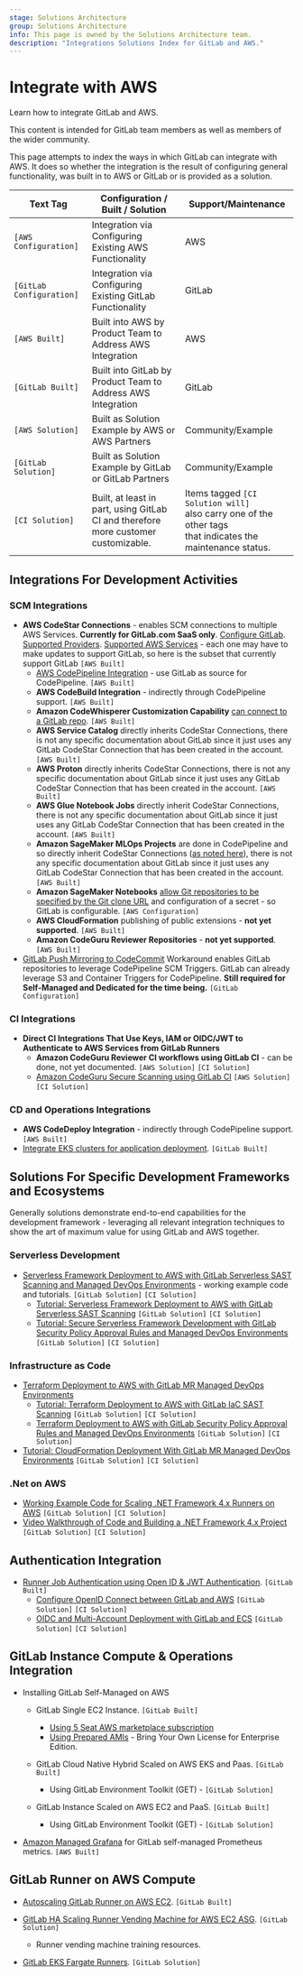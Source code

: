 ```yaml
---
stage: Solutions Architecture
group: Solutions Architecture
info: This page is owned by the Solutions Architecture team.
description: "Integrations Solutions Index for GitLab and AWS."
---
```


# Integrate with AWS

Learn how to integrate GitLab and AWS.

This content is intended for GitLab team members as well as members of the wider community.

This page attempts to index the ways in which GitLab can integrate with AWS. It does so whether the integration is the result of configuring general functionality, was built in to AWS or GitLab or is provided as a solution.

| Text Tag             | Configuration / Built / Solution                          | Support/Maintenance |
| -------------------- | ------------------------------------------------------------ | ------------------- |
| `[AWS Configuration]` | Integration via Configuring Existing AWS Functionality       | AWS                 |
| `[GitLab Configuration]` | Integration via Configuring Existing GitLab Functionality    | GitLab              |
| `[AWS Built]`     | Built into AWS by Product Team to Address AWS Integration    | AWS                 |
| `[GitLab Built]`  | Built into GitLab by Product Team to Address AWS Integration | GitLab              |
| `[AWS Solution]`     | Built as Solution Example by AWS or AWS Partners             | Community/Example   |
| `[GitLab Solution]`  | Built as Solution Example by GitLab or GitLab Partners       | Community/Example   |
| `[CI Solution]` | Built, at least in part, using GitLab CI and therefore <br />more customer customizable. | Items tagged `[CI Solution will]` <br />also carry one of the other tags <br />that indicates the maintenance status. |

## Integrations For Development Activities

### SCM Integrations

- **AWS CodeStar Connections** - enables SCM connections to multiple AWS Services. **Currently for GitLab.com SaaS only**. [Configure GitLab](https://docs.aws.amazon.com/dtconsole/latest/userguide/connections-create-gitlab.html). [Supported Providers](https://docs.aws.amazon.com/dtconsole/latest/userguide/supported-versions-connections.html). [Supported AWS Services](https://docs.aws.amazon.com/dtconsole/latest/userguide/integrations-connections.html) - each one may have to make updates to support GitLab, so here is the subset that currently support GitLab `[AWS Built]`
  - [AWS CodePipeline Integration](https://docs.aws.amazon.com/codepipeline/latest/userguide/connections-gitlab.html) - use GitLab as source for CodePipeline. `[AWS Built]`
  - **AWS CodeBuild Integration** - indirectly through CodePipeline support. `[AWS Built]` 
  - **Amazon CodeWhisperer Customization Capability** [can connect to a GitLab repo](https://aws.amazon.com/blogs/aws/new-customization-capability-in-amazon-codewhisperer-generates-even-better-suggestions-preview/). `[AWS Built]`
  - **AWS Service Catalog** directly inherits CodeStar Connections, there is not any specific documentation about GitLab since it just uses any GitLab CodeStar Connection that has been created in the account.  `[AWS Built]`
  - **AWS Proton** directly inherits CodeStar Connections, there is not any specific documentation about GitLab since it just uses any GitLab CodeStar Connection that has been created in the account.  `[AWS Built]`
  - **AWS Glue Notebook Jobs** directly inherit CodeStar Connections, there is not any specific documentation about GitLab since it just uses any GitLab CodeStar Connection that has been created in the account.  `[AWS Built]`
  - **Amazon SageMaker MLOps Projects** are done in CodePipeline and so directly inherit CodeStar Connections ([as noted here](https://docs.aws.amazon.com/sagemaker/latest/dg/sagemaker-projects-walkthrough-3rdgit.html#sagemaker-proejcts-walkthrough-connect-3rdgit)), there is not any specific documentation about GitLab since it just uses any GitLab CodeStar Connection that has been created in the account.  `[AWS Built]` 
  - **Amazon SageMaker Notebooks** [allow Git repositories to be specified by the Git clone URL](https://docs.aws.amazon.com/sagemaker/latest/dg/nbi-git-resource.html) and configuration of a secret - so GitLab is configurable. `[AWS Configuration]`
  - **AWS CloudFormation** publishing of public extensions - **not yet supported**. `[AWS Built]` 
  - **Amazon CodeGuru Reviewer Repositories** - **not yet supported**. `[AWS Built]` 
- [GitLab Push Mirroring to CodeCommit](../../../user/project/repository/mirror/push.md#set-up-a-push-mirror-from-gitlab-to-aws-codecommit) Workaround enables GitLab repositories to leverage CodePipeline SCM Triggers. GitLab can already leverage S3 and Container Triggers for CodePipeline. **Still required for Self-Managed and Dedicated for the time being.** `[GitLab Configuration]`

### CI Integrations

- **Direct CI Integrations That Use Keys, IAM or OIDC/JWT to Authenticate to AWS Services from GitLab Runners**
  - **Amazon CodeGuru Reviewer CI workflows using GitLab CI** - can be done, not yet documented. `[AWS Solution]` `[CI Solution]` 
  - [Amazon CodeGuru Secure Scanning using GitLab CI](https://docs.aws.amazon.com/codeguru/latest/security-ug/get-started-gitlab.html)  `[AWS Solution]` `[CI Solution]` 

### CD and Operations Integrations

- **AWS CodeDeploy Integration** - indirectly through CodePipeline support. `[AWS Built]` 
- [Integrate EKS clusters for application deployment](../../../user/infrastructure/clusters/connect/new_eks_cluster.md). `[GitLab Built]`

## Solutions For Specific Development Frameworks and Ecosystems

Generally solutions demonstrate end-to-end capabilities for the development framework - leveraging all relevant integration techniques to show the art of maximum value for using GitLab and AWS together.

### Serverless Development

- [Serverless Framework Deployment to AWS with GitLab Serverless SAST Scanning and Managed DevOps Environments](https://gitlab.com/guided-explorations/aws/serverless/serverless-framework-aws) - working example code and tutorials. `[GitLab Solution]` `[CI Solution]`
  - [Tutorial: Serverless Framework Deployment to AWS with GitLab Serverless SAST Scanning](https://gitlab.com/guided-explorations/aws/serverless/serverless-framework-aws/-/blob/master/TUTORIAL.md) `[GitLab Solution]` `[CI Solution]`
  - [Tutorial: Secure Serverless Framework Development with GitLab Security Policy Approval Rules and Managed DevOps Environments](https://gitlab.com/guided-explorations/aws/serverless/serverless-framework-aws/-/blob/master/TUTORIAL2-SecurityAndManagedEnvs.md) `[GitLab Solution]` `[CI Solution]`

### Infrastructure as Code

- [Terraform Deployment to AWS with GitLab MR Managed DevOps Environments](https://gitlab.com/guided-explorations/aws/terraform/terraform-web-server-cluster)
  - [Tutorial: Terraform Deployment to AWS with GitLab IaC SAST Scanning](https://gitlab.com/guided-explorations/aws/terraform/terraform-web-server-cluster/-/blob/prod/TUTORIAL.md) `[GitLab Solution]` `[CI Solution]`
  - [Terraform Deployment to AWS with GitLab Security Policy Approval Rules and Managed DevOps Environments](https://gitlab.com/guided-explorations/aws/terraform/terraform-web-server-cluster/-/blob/prod/TUTORIAL2-SecurityAndManagedEnvs.md) `[GitLab Solution]` `[CI Solution]`
- [Tutorial: CloudFormation Deployment With GitLab MR Managed DevOps Environments](https://gitlab.com/guided-explorations/aws/cloudformation-deploy) `[GitLab Solution]` `[CI Solution]`

### .Net on AWS

- [Working Example Code for Scaling .NET Framework 4.x Runners on AWS](https://gitlab.com/guided-explorations/aws/dotnet-aws-toolkit)  `[GitLab Solution]` `[CI Solution]`
- [Video Walkthrough of Code and Building a .NET Framework 4.x Project](https://www.youtube.com/watch?v=_4r79ZLmDuo)  `[GitLab Solution]` `[CI Solution]`

## Authentication Integration

- [Runner Job Authentication using Open ID & JWT Authentication](../../../ci/cloud_services/aws/index.md). `[GitLab Built]`
  - [Configure OpenID Connect between GitLab and AWS](https://gitlab.com/guided-explorations/aws/configure-openid-connect-in-aws) `[GitLab Solution]` `[CI Solution]`
  - [OIDC and Multi-Account Deployment with GitLab and ECS](https://gitlab.com/guided-explorations/aws/oidc-and-multi-account-deployment-with-ecs) `[GitLab Solution]` `[CI Solution]`

## GitLab Instance Compute & Operations Integration

- Installing GitLab Self-Managed on AWS
  - GitLab Single EC2 Instance. `[GitLab Built]`
    - [Using 5 Seat AWS marketplace subscription](gitlab_single_box_on_aws.md#marketplace-subscription)
    - [Using Prepared AMIs](gitlab_single_box_on_aws.md#official-gitlab-releases-as-amis) - Bring Your Own License for Enterprise Edition.

  - GitLab Cloud Native Hybrid Scaled on AWS EKS and Paas. `[GitLab Built]`
    - Using GitLab Environment Toolkit (GET) - `[GitLab Solution]`

  - GitLab Instance Scaled on AWS EC2 and PaaS. `[GitLab Built]`
    - Using GitLab Environment Toolkit (GET) - `[GitLab Solution]`

- [Amazon Managed Grafana](https://docs.aws.amazon.com/grafana/latest/userguide/gitlab-AMG-datasource.html) for GitLab self-managed Prometheus metrics. `[AWS Built]`

## GitLab Runner on AWS Compute

- [Autoscaling GitLab Runner on AWS EC2](https://docs.gitlab.com/runner/configuration/runner_autoscale_aws/). `[GitLab Built]`
- [GitLab HA Scaling Runner Vending Machine for AWS EC2 ASG](https://gitlab.com/guided-explorations/aws/gitlab-runner-autoscaling-aws-asg/). `[GitLab Solution]`
  - Runner vending machine training resources.

- [GitLab EKS Fargate Runners](https://gitlab.com/guided-explorations/aws/eks-runner-configs/gitlab-runner-eks-fargate/-/blob/main/README.md). `[GitLab Solution]`
